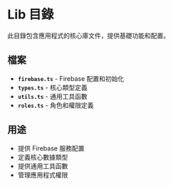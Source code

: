 # Lib 目錄

此目錄包含應用程式的核心庫文件，提供基礎功能和配置。

## 檔案

- **`firebase.ts`** - Firebase 配置和初始化
- **`types.ts`** - 核心類型定義
- **`utils.ts`** - 通用工具函數
- **`roles.ts`** - 角色和權限定義

## 用途

- 提供 Firebase 服務配置
- 定義核心數據類型
- 提供通用工具函數
- 管理應用程式權限
